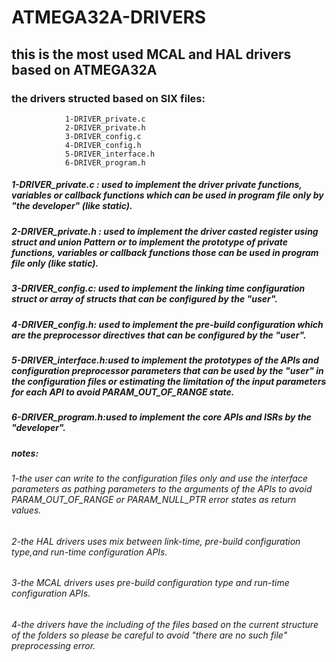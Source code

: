 # ATMEGA32A-DRIVERS
## this is the most used MCAL and HAL drivers based on ATMEGA32A
### the drivers structed based on SIX files:
                1-DRIVER_private.c
                2-DRIVER_private.h
                3-DRIVER_config.c
                4-DRIVER_config.h
                5-DRIVER_interface.h
                6-DRIVER_program.h

#####  1-DRIVER_private.c : used to implement the driver private functions, variables or callback functions which can be used in program file only by "the developer" (like static).
#####  2-DRIVER_private.h : used to implement the driver casted register using struct and union Pattern or to implement the prototype of private functions, variables or callback functions those can be used in program file only (like static).
#####  3-DRIVER_config.c: used to implement the linking time configuration struct or array of structs that can be configured by the "user".
#####  4-DRIVER_config.h: used to implement the pre-build configuration which are the preprocessor directives that can be configured by the "user".
#####  5-DRIVER_interface.h:used to implement the prototypes of the APIs and configuration preprocessor parameters that can be used by the "user" in the configuration files or estimating the limitation of the input parameters for each API to avoid PARAM_OUT_OF_RANGE state.
#####  6-DRIVER_program.h:used to implement the core APIs and ISRs by the "developer".


##### notes:
 
######   1-the user can write to the configuration files only and use the interface parameters as pathing parameters to the arguments of the APIs to avoid PARAM_OUT_OF_RANGE or PARAM_NULL_PTR error states as return values.
  
######    2-the HAL drivers uses mix between link-time, pre-build configuration type,and run-time configuration APIs.
 
######    3-the MCAL drivers uses pre-build configuration type and run-time configuration APIs.
 
######    4-the drivers have the including of the files based on the current structure of the folders so please be careful to avoid "there are no such file" preprocessing error.
                     

